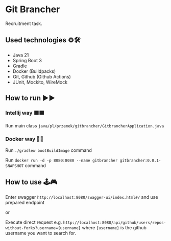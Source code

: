 # Git Brancher
Recruitment task.

## Used technologies ⚙️🛠️
- Java 21
- Spring Boot 3
- Gradle
- Docker (Buildpacks)
- Git, Github (Github Actions)
- JUnit, Mockito, WireMock


## How to run ▶️▶️
### Intellij way 🟥🟦
Run main class `java/pl/przemek/gitbrancher/GitbrancherApplication.java`

### Docker way 🐋🐋
Run `./gradlew bootBuildImage` command

Run `docker run -d -p 8080:8080 --name gitbrancher gitbrancher:0.0.1-SNAPSHOT` command

## How to use 🕹️🎮
Enter swagger `http://localhost:8080/swagger-ui/index.html#/` and use prepared endpoint

or

Execute direct request e.g. `http://localhost:8080/api/github/users/repos-without-forks?username={username}`
where `{username}` is the github username you want to search for.
